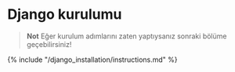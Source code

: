 # Django kurulumu

> **Not** Eğer kurulum adımlarını zaten yaptıysanız sonraki bölüme geçebilirsiniz!

{% include "/django_installation/instructions.md" %}

